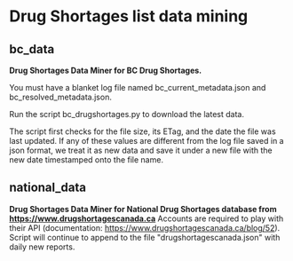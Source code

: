 # Drug Shortages list data mining

## bc_data ##
  <b>Drug Shortages Data Miner for BC Drug Shortages.</b>

  You must have a blanket log file named bc_current_metadata.json and bc_resolved_metadata.json.

  Run the script bc_drugshortages.py to download the latest data.

  The script first checks for the file size, its ETag, and the date the file was last updated.
  If any of these values are different from the log file saved in a json format, we treat it as new data and save it under a new file with the new date timestamped onto the file name.

## national_data ##
  <b>Drug Shortages Data Miner for National Drug Shortages database from https://www.drugshortagescanada.ca</b>
  Accounts are required to play with their API (documentation: https://www.drugshortagescanada.ca/blog/52).  
  Script will continue to append to the file "drugshortagescanada.json" with daily new reports.
